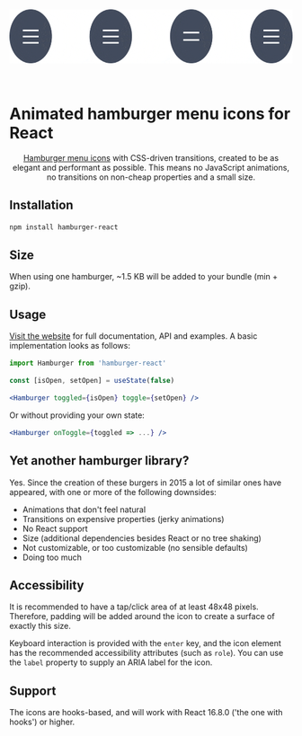 <p>‌</p>
<p align="center">
  <img alt="Logo" src="docs/static/preview.gif" height="96" width="640">
</p>
<p>‌</p>
<p align="center">
<h1>Animated hamburger menu icons for React</h1>
</p>
<p align="center">
<a href="https://hamburger-react.netlify.app">Hamburger menu icons</a> with CSS-driven transitions, created to be as elegant and performant as possible. This means no JavaScript animations, no transitions on non-cheap properties and a small size.
</p>

## Installation
```sh
npm install hamburger-react
```

## Size
When using one hamburger, ~1.5 KB will be added to your bundle (min + gzip).

## Usage
[Visit the website](https://hamburger-react.netlify.app) for full documentation, API and examples. A basic implementation looks as follows:

```js
import Hamburger from 'hamburger-react'
```
```js
const [isOpen, setOpen] = useState(false)
```
```jsx
<Hamburger toggled={isOpen} toggle={setOpen} />
```

Or without providing your own state:

```jsx
<Hamburger onToggle={toggled => ...} />
```

## Yet another hamburger library?
Yes. Since the creation of these burgers in 2015 a lot of similar ones have appeared, with one or more of the following downsides:

- Animations that don't feel natural
- Transitions on expensive properties (jerky animations)
- No React support
- Size (additional dependencies besides React or no tree shaking)
- Not customizable, or too customizable (no sensible defaults)
- Doing too much

## Accessibility
It is recommended to have a tap/click area of at least 48x48 pixels. Therefore, padding will be added around the icon to create a surface of exactly this size.

Keyboard interaction is provided with the `enter` key, and the icon element has the recommended accessibility attributes (such as `role`). You can use the `label` property to supply an ARIA label for the icon.

## Support
The icons are hooks-based, and will work with React 16.8.0 ('the one with hooks') or higher.
